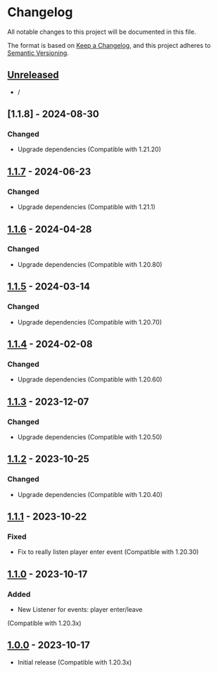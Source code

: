 # Changelog

All notable changes to this project will be documented in this file.

The format is based on [Keep a Changelog],
and this project adheres to [Semantic Versioning].

## [Unreleased]

- /

## [1.1.8] - 2024-08-30

### Changed

- Upgrade dependencies (Compatible with 1.21.20)

## [1.1.7] - 2024-06-23

### Changed

- Upgrade dependencies (Compatible with 1.21.1)

## [1.1.6] - 2024-04-28

### Changed

- Upgrade dependencies (Compatible with 1.20.80)

## [1.1.5] - 2024-03-14

### Changed

- Upgrade dependencies (Compatible with 1.20.70)

## [1.1.4] - 2024-02-08

### Changed

- Upgrade dependencies (Compatible with 1.20.60)


## [1.1.3] - 2023-12-07

### Changed

- Upgrade dependencies (Compatible with 1.20.50)


## [1.1.2] - 2023-10-25

### Changed

- Upgrade dependencies (Compatible with 1.20.40)

## [1.1.1] - 2023-10-22

### Fixed

- Fix to really listen player enter event (Compatible with 1.20.30)

## [1.1.0] - 2023-10-17

### Added

- New Listener for events: player enter/leave

(Compatible with 1.20.3x)

## [1.0.0] - 2023-10-17

- Initial release (Compatible with 1.20.3x)

<!-- Links -->
[keep a changelog]: https://keepachangelog.com/en/1.0.0/
[semantic versioning]: https://semver.org/spec/v2.0.0.html

<!-- Versions -->
[unreleased]: https://github.com/jsilverdev/event-catcher-mcb-addon/compare/v1.1.7...HEAD
[1.1.7]: https://github.com/jsilverdev/event-catcher-mcb-addon/compare/v1.1.6...v1.1.7
[1.1.6]: https://github.com/jsilverdev/event-catcher-mcb-addon/compare/v1.1.5...v1.1.6
[1.1.5]: https://github.com/jsilverdev/event-catcher-mcb-addon/compare/v1.1.4...v1.1.5
[1.1.4]: https://github.com/jsilverdev/event-catcher-mcb-addon/compare/v1.1.3...v1.1.4
[1.1.3]: https://github.com/jsilverdev/event-catcher-mcb-addon/compare/v1.1.2...v1.1.3
[1.1.2]: https://github.com/jsilverdev/event-catcher-mcb-addon/compare/v1.1.1...v1.1.2
[1.1.1]: https://github.com/jsilverdev/event-catcher-mcb-addon/compare/v1.1.0...v1.1.1
[1.1.0]: https://github.com/jsilverdev/event-catcher-mcb-addon/compare/v1.0.0...v1.1.0
[1.0.0]: https://github.com/jsilverdev/event-catcher-mcb-addon/releases/tag/v1.0.0